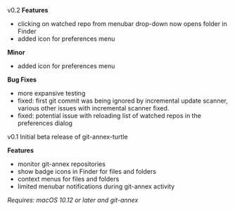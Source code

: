 v0.2
**Features**
 * clicking on watched repo from menubar drop-down now opens folder in Finder
 * added icon for preferences menu

**Minor**
 * added icon for preferences menu

 **Bug Fixes**
  * more expansive testing
  * fixed: first git commit was being ignored by incremental update scanner, various other issues with incremental scanner fixed.
  * fixed: potential issue with reloading list of watched repos in the preferences dialog


v0.1
Initial beta release of git-annex-turtle

**Features**
 * monitor git-annex repositories
 * show badge icons in Finder for files and folders
 * context menus for files and folders
 * limited menubar notifications during git-annex activity

*Requires: macOS 10.12 or later and git-annex*
